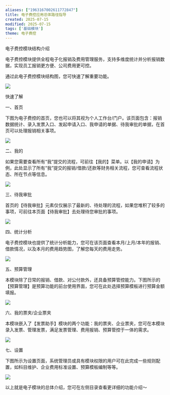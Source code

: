 ```yaml
---
aliases: ["1963167002611772847"]
title: 电子费控应用总体路径指导
created: 2025-07-15
modified: 2025-07-15
tags: ['基础模块']
theme: 电子费控
---
```


电子费控模块结构介绍

电子费控模块提供全程电子化报销及费用管理服务，支持多维度统计并分析报销数据，实现员工报销更方便、公司费用更可控。

通过此电子费控模块结构图，您可快速了解重要功能。

![](259c1c7bee2d7c344dc0177687679391.jpg)

快速了解

一、首页

下图为电子费控的首页，您也可以将其视为个人工作台/门户。该页面包含：报销数据统计、录入发票入口、发起申请入口、我申请的单据、待我审批的单据，在首页可以处理报销相关事项。

![](f818513fab8fb83a941659469ca4e009.jpg)

二、我的

如果您需要查看所有“我”提交的流程，可前往【我的】菜单。以【我的申请】为例，此处显示了所有“我”提交的报销/借款/还款等财务相关流程，您可查看流程状态、所在节点等信息。

![](5ede003505313c5867fbfad7466388b7.jpg)

三、待我审批

首页的【待我审批】元素仅仅展示了最新的、待处理的流程，如果您堆积了较多的事项，可前往本页面【待我审批】去处理待您审批的事项。

![](d595d68642a1f7532fb7bca0064cd4d3.jpg)

四、统计分析

电子费控模块也提供了统计分析能力，您可在该页面查看本月/上月/本年的报销、借款情况，以及本月的费用趋势图，了解您每天的费用走势。

![](e5a6c69bd27e601c1353df9e83e942f6.jpg)

五、预算管理

本模块除了日常的报销、借款、对公付款外，还具备预算管控能力。下图所示的【预算管理】是预算功能的前台使用界面，您可在此处选择预算模板进行预算金额填报。

![](092feaf59e034fa05a88ce0063353f2f.jpg)

六、我的票夹/企业票夹

本模块嵌入了【发票助手】模块的两个功能：我的票夹、企业票夹，您可在本模块录入发票、管理发票，满足发票管理、费用报销、预算管控于一体的需求。

![](9db1f700caac817eb4e65c1ea2c39a4a.jpg)

七、设置

下图所示为设置页面，系统管理员或具有模块权限的用户可在此完成一些规则配置，如科目维护、企业费用标准设置、预算模板编制等等。

![](e6e66c90be357b12805791f844b6c941.jpg)

以上就是电子模块的总体介绍，您可在左侧目录查看更详细的功能介绍～